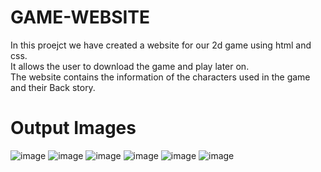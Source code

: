 # GAME-WEBSITE
In this proejct we have created a website for our 2d game using html and css.                           
It allows the user to download the game and play later on.                              
The website contains the information of the characters used in the game and their Back story.
# Output Images
![image](https://user-images.githubusercontent.com/77490589/193577932-86757ee7-df0a-4518-a50e-f91848daf9b7.png)
![image](https://user-images.githubusercontent.com/77490589/193577973-65cd9b42-f30e-4c25-9876-d2764d271a49.png)
![image](https://user-images.githubusercontent.com/77490589/193578017-e39d2474-8b60-42b4-9cb2-94ee23549555.png)
![image](https://user-images.githubusercontent.com/77490589/193578091-52f9e12f-6e12-41fe-89e0-4e90ae78b63a.png)
![image](https://user-images.githubusercontent.com/77490589/193578135-607440b7-e967-46c8-9df2-99006c945a5e.png)
![image](https://user-images.githubusercontent.com/77490589/193578163-093319c1-db7a-4686-b976-af2c37f73cc9.png)
